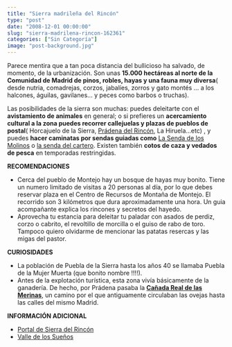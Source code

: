 ```yaml
---
title: "Sierra madrileña del Rincón"
type: "post"
date: "2008-12-01 00:00:00"
slug: "sierra-madrilena-rincon-162361"
categories: ["Sin Categoría"]
image: "post-background.jpg"
---
```


Parece mentira que a tan poca distancia del bullicioso [](/wp-content/uploads/2008/12/162361-104702.jpg)ha salvado, de momento, de la urbanización. Son unas **15.000 hectáreas al norte de la Comunidad de Madrid de pinos, robles, hayas y una fauna muy diversa**( desde nutria, comadrejas, corzos, jabalíes, zorros y gato montés ... a los halcones, águilas, gavilanes... y peces como barbos o truchas).

Las posibilidades de la sierra son muchas: puedes deleitarte con el **avistamiento de animales** en general; o si prefieres un **acercamiento cultural a la zona puedes recorrer callejuelas y plazas de pueblos de postal**( Horcajuelo de la Sierra, [Prádena del Rincón](http://www.sierranorte.com/pradena/), La Hiruela...etc) , y puedes **hacer caminatas por sendas guiadas como** [La Senda de los Molinos](http://www.sierradelrincon.org/espanol/3_turismo/346ea_rutas_otras_cartero1.html) o [la senda del cartero](http://www.sierradelrincon.org/espanol/3_turismo/346ee_rutas_otras_cartero5.html). Existen también **cotos de caza y vedados de pesca** en temporadas restringidas.

**[](/wp-content/uploads/2008/12/162361-104703.jpg)RECOMENDACIONES**

- Cerca del pueblo de Montejo hay un bosque de hayas muy bonito. Tiene un numero limitado de visitas a 20 personas al día, por lo que debes reservar plaza en el Centro de Recursos de Montaña de Montejo. El recorrido son 3 kilómetros que dura aproximadamente una hora. Un guia acompañante explica los rincones y secretos del hayedo.
- Aprovecha tu estancia para deleitar tu paladar con asados de perdiz, corzo o cabrito, el revoltillo de morcilla o el guiso de rabo de toro. Tampoco quiero olvidarme de mencionar las patatas resercas y las migas del pastor.

 **CURIOSIDADES**

- [](/wp-content/uploads/2008/12/162361-104704.jpg)La población de Puebla de la Sierra hasta los años 40 se llamaba Puebla de la Mujer Muerta (que bonito nombre !!!!).
- Antes de la explotación turística, esta zona vivía básicamente de la ganadería. De hecho, por Prádena pasaba la **[Cañada Real de las Merinas](http://es.wikipedia.org/wiki/Ca%C3%B1ada_Real)**, un camino por el que antiguamente circulaban las ovejas hasta las calles del mismo Madrid.

**INFORMACIÓN ADICIONAL**

- [Portal de Sierra del Rincón](http://www.sierradelrincon.org/)
- [Valle de los Sueños](http://www.valledelossuenos.com/)